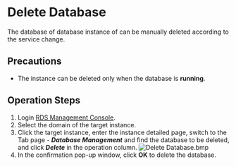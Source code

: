 # Delete Database
The database of database instance of can be manually deleted according to the service change.

## Precautions
* The instance can be deleted only when the database is **running**.

## Operation Steps
1. Login [RDS Management Console](https://rds-console.jdcloud.com/database).
2. Select the domain of the target instance.
3. Click the target instance, enter the instance detailed page, switch to the Tab page - ***Database Management*** and find the database to be deleted, and click ***Delete*** in the operation column.
![Delete Database.bmp](https://img1.jcloudcs.com/cms/19162955-b477-44f9-bf80-3ac3fe7e100a20180309152927.bmp)
4. In the confirmation pop-up window, click **OK** to delete the database.


